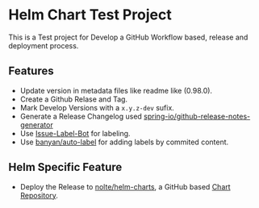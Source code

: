 # Helm Chart Test Project 

This is a Test project for Develop a GitHub Workflow based, release and deployment process.

## Features

* Update version in metadata files like readme like (0.98.0).
* Create a Github Relase and Tag.
* Mark Develop Versions with a ```x.y.z-dev``` sufix.
* Generate a Release Changelog used [spring-io/github-release-notes-generator](https://github.com/spring-io/github-release-notes-generator) 
* Use [Issue-Label-Bot](https://github.com/machine-learning-apps/Issue-Label-Bot) for labeling.
* Use [banyan/auto-label](https://github.com/banyan/auto-label) for adding labels by commited content.

## Helm Specific Feature

* Deploy the Release to [nolte/helm-charts](https://github.com/nolte/helm-charts), a GitHub based [Chart Repository](https://helm.sh/docs/topics/chart_repository/).
